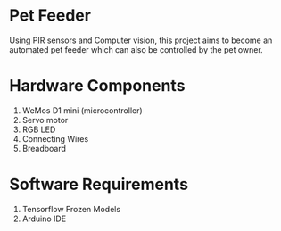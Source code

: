 # Pet Feeder
Using PIR sensors and Computer vision, this project aims to become an automated pet feeder which can also be controlled by the pet owner.

# Hardware Components
1. WeMos D1 mini (microcontroller)
2. Servo motor
3. RGB LED
4. Connecting Wires
5. Breadboard

# Software Requirements
1. Tensorflow Frozen Models
2. Arduino IDE
